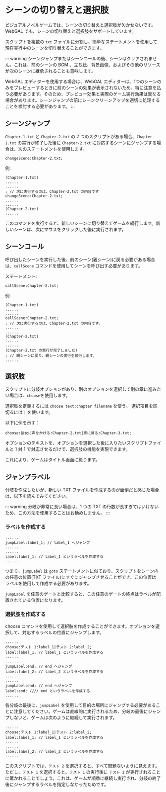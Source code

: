 # シーンの切り替えと選択肢

ビジュアルノベルゲームでは、シーンの切り替えと選択肢が欠かせないです。WebGAL でも、シーンの切り替えと選択肢をサポートしています。

スクリプトを複数の `txt` ファイルに分割し、簡単なステートメントを使用して現在実行中のシーンを切り替えることができます。

::: warning
シーンジャンプまたはシーンコールの後、シーンはクリアされません。これは、前のシーンの BGM 、立ち絵、背景画像、およびその他のリソースが次のシーンに継承されることも意味します。

WebGAL エディターを使用する場合は、WebGAL エディターは、1つのシーンのみをプレビューするときに前のシーンの効果が表示されないため、特に注意を払う必要があります。そのため、プレビュー効果と実際のゲーム実行効果は異なる場合があります。シーンジャンプの前にシーンクリーンアップを適切に処理することを検討する必要があります。
:::

## シーンジャンプ

`Chapter-1.txt` と `Chapter-2.txt` の 2 つのスクリプトがある場合、`Chapter-1.txt` の実行が終了した後に `Chapter-2.txt` に対応するシーンにジャンプする場合は、次のステートメントを使用します。

``` ws
changeScene:Chapter-2.txt; 
```

例:

```
(Chapter-1.txt) 
......
......
; // 次に実行するのは、Chapter-2.txt の内容です
changeScene:Chapter-2.txt;
...... 
......
(Chapter-2.txt)
......
```

このコマンドを実行すると、新しいシーンに切り替えてゲームを続行します。新しいシーンは、次にマウスをクリックした後に実行されます。

## シーンコール

呼び出したシーンを実行した後、前のシーン(親シーン)に戻る必要がある場合は、`callScene` コマンドを使用してシーンを呼び出す必要があります。

ステートメント:

``` ws
callScene:Chapter-2.txt;
```

例:

``` ws
(Chapter-1.txt)
...... 
......
callScene:Chapter-2.txt;
; // 次に実行するのは、Chapter-2.txt の内容です。
......
......
(Chapter-2.txt) 
......
......
(Chapter-2.txt の実行が完了しました)  
; // 親シーンに戻り、親シーンの実行を続行します。
......
```

## 選択肢

スクリプトに分岐オプションがあり、別のオプションを選択して別の章に進みたい場合は、`choose`を使用します。

選択肢を定義するには `choose text:chapter filename` を使う。 選択項目を区切るには `|` を使います。

以下に例を示す：

``` ws
choose:彼女に声をかける:Chapter-2.txt|家に帰る:Chapter-3.txt;
```

オプションのテキストを、オプションを選択した後に入りたいスクリプトファイルと 1 対 1 で対応させるだけで、選択肢の機能を実現できます。

これにより、ゲームはタイトル画面に戻ります。

## ジャンプラベル

分岐を作成したいが、新しい TXT ファイルを作成するのが面倒だと感じた場合は、以下を読んでみてください。

::: warning
分岐が非常に長い場合は、1 つの TXT の行数が長すぎてはいけないため、この方法を使用することはお勧めしません。
:::

### ラベルを作成する

``` ws
......
jumpLabel:label_1; // label_1 へジャンプ
......
......
label:label_1; // label_1 というラベルを作成する
......
```

つまり、`jumpLabel` は `goto` ステートメントに似ており、スクリプトをシーン内の任意の位置(TXT ファイル)にすぐにジャンプさせることができ、この位置は ラベルを使用して作成する必要があります。

`jumpLabel` を任意のゲートと比較すると、この任意のゲートの終点はラベルが配置されている位置になります。

### 選択肢を作成する

choose コマンドを使用して選択肢を作成することができます。オプションを選択して、対応するラベルの位置にジャンプします。

``` ws
......
choose:テスト 1:label_1|テスト 2:label_2;
label:label_1; // label_1 というラベルを作成する
......
......
jumpLabel:end; // end へジャンプ
label:label_2; // label_2 というラベルを作成する
......
......
jumpLabel:end; // end へジャンプ
label:end; //// end というラベルを作成する
......
```

各分岐の最後に、`jumpLabel` を使用して目的の場所にジャンプする必要があることに注意してください。ゲームは直線的に実行されるため、分岐の最後にジャンプしないと、ゲームは次のように継続して実行されます。

``` ws
......
choose:テスト 1:label_1|テスト 2:label_2;  
label:label_1; // label_1 というラベルを作成する
......
......
label:label_2; // label_2 というラベルを作成する
......
```

このスクリプトでは、`テスト 2` を選択すると、すべて問題ないように見えます。ただし、`テスト 1` を選択すると、`テスト 1` の実行後に `テスト 2` が実行されることに驚かれることでしょう。これは、ゲームが順番に継続し実行され、分岐の終了後にジャンプするラベルを指定しなかったためです。
